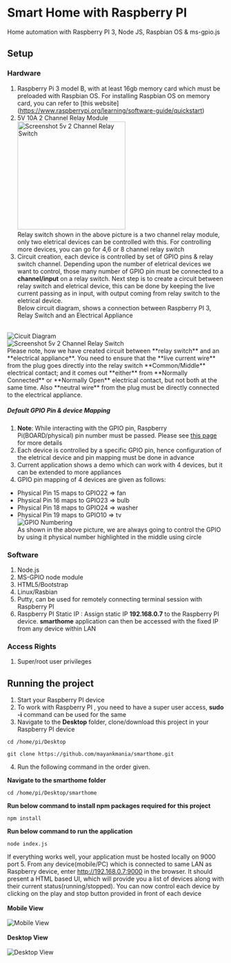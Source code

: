 Smart Home with Raspberry PI
==========
Home automation with Raspberry PI 3, Node JS, Raspbian OS & ms-gpio.js

## Setup

### Hardware
1. Raspberry Pi 3 model B, with at least 16gb memory card which must be preloaded with Raspbian OS. For installing Raspbian OS on memory card, you can refer to [this website] (https://www.raspberrypi.org/learning/software-guide/quickstart)
2. 5V 10A 2 Channel Relay Module <br/>
<img title="5v 2 Channel Relay Switch" width="250" alt="Screenshot 5v 2 Channel Relay Switch" src="https://github.com/mayankmania/smarthome/raw/master/UIPics/relayswitch.jpg"/> <br/>
Relay switch shown in the above picture is a two channel relay module, only two eletrical devices can be controlled with this. For controlling more devices, you can go for 4,6 or 8 channel relay switch<br/>
3. Circuit creation, each device is controlled by set of GPIO pins & relay switch channel. Depending upon the number of eletrical devices we want to control, those many number of GPIO pin must be connected to a **channel/input** on a relay switch. Next step is to create a circuit between relay switch and eletrical device, this can be done by keeping the live current passing as in input, with output coming from relay switch to the eletrical device. <br/> Below circuit diagram, shows a connection between Raspberry PI 3, Relay Switch and an Electrical Appliance 
<br/>
<img title="Cicuit Diagram" alt="Cicuit Diagram" src="https://github.com/mayankmania/smarthome/blob/master/UIPics/circuit.png"/> <br/><img title="5v 2 Channel Relay Switch" alt="Screenshot 5v 2 Channel Relay Switch" src="https://github.com/mayankmania/smarthome/blob/master/UIPics/rs_2.jpg"/> <br/>
Please note, how we have created circuit between **relay switch** and an **electrical appliance**. You need to ensure that the **live current wire** from the plug goes directly into the relay switch **Common/Middle** electrical contact; and it comes out **either** from **Normally Connected** or **Normally Open** electrical contact, but not both at the same time. Also **neutral wire** from the plug must be directly connected to the electrical appliance.<br/>

##### Default GPIO Pin & device Mapping
1. <b>Note</b>: While interacting with the GPIO pin, Raspberry Pi(BOARD/physical) pin number must be passed. Please see [this page](http://elinux.org/RPi_Low-level_peripherals) for more details
2. Each device is controlled by a specific GPIO pin, hence configuration of the eletrical device and pin mapping must be done in advance
3. Current application shows a demo which can work with 4 devices, but it can be extended to more appliances
4. GPIO pin mapping of 4 devices are given as follows:
 * Physical Pin 15 maps to GPIO22 => fan
 * Physical Pin 16 maps to GPIO23 => bulb
 * Physical Pin 18 maps to GPIO24 => washer
 * Physical Pin 19 maps to GPIO10 => tv
 <br/><img title="GPIO Numbering" alt="GPIO Numbering" src="https://github.com/mayankmania/smarthome/blob/master/UIPics/pin_numbering.png"/> <br/>
As shown in the above picture, we are always going to control the GPIO by using it physical number highlighted in the middle using circle

### Software
1. Node.js 
2. MS-GPIO node module
3. HTML5/Bootstrap
4. Linux/Rasbian
5. Putty, can be used for remotely connecting terminal session with Raspberry PI
6. Raspberry PI Static IP : Assign static IP **192.168.0.7** to the Raspberry PI device. **smarthome** application can then be accessed  with the fixed IP from any device within LAN
 
### Access Rights
1. Super/root user privileges

## Running the project
1. Start your Raspberry PI device
2. To work with Raspberry PI , you need to have a super user access, **sudo -i** command can be used for the same
3. Navigate to the **Desktop** folder, clone/download this project in your Raspberry PI device
 ```
 cd /home/pi/Desktop
   
 git clone https://github.com/mayankmania/smarthome.git
 ```
4. Run the following command in the order given.
 
 **Navigate to the smarthome folder**
 ```
 cd /home/pi/Desktop/smarthome
 ```
 
 **Run below command to install npm packages required for this project**
 
 ```
 npm install
 ```
 
 **Run below command to run the application**
 
 ```
 node index.js
 ```
 If everything works well, your application must be hosted locally on 9000 port
5. From any device(mobile/PC) which is connected to same LAN as Raspberry device, enter http://192.168.0.7:9000 in the browser. It should present a HTML based UI, which will provide you a list of devices along with their current status(running/stopped). You can now control each device by clicking on the play and stop button provided in front of each device 
<br/><br/>
**Mobile View**
</br></br>
<img title="Mobile View" alt="Mobile View" src="https://github.com/mayankmania/smarthome/blob/master/UIPics/mobile.png"/> 
<br/></br>
**Desktop View**
<br/></br>
<img title="Desktop View" alt="Desktop View" src="https://github.com/mayankmania/smarthome/blob/master/UIPics/Desktop.png"/>
